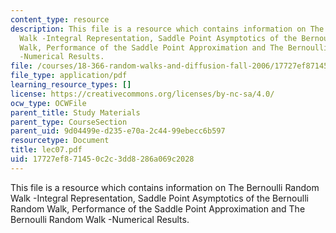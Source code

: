 ```yaml
---
content_type: resource
description: This file is a resource which contains information on The Bernoulli Random
  Walk -Integral Representation, Saddle Point Asymptotics of the Bernoulli Random
  Walk, Performance of the Saddle Point Approximation and The Bernoulli Random Walk
  -Numerical Results.
file: /courses/18-366-random-walks-and-diffusion-fall-2006/17727ef871450c2c3dd8286a069c2028_lec07.pdf
file_type: application/pdf
learning_resource_types: []
license: https://creativecommons.org/licenses/by-nc-sa/4.0/
ocw_type: OCWFile
parent_title: Study Materials
parent_type: CourseSection
parent_uid: 9d04499e-d235-e70a-2c44-99ebecc6b597
resourcetype: Document
title: lec07.pdf
uid: 17727ef8-7145-0c2c-3dd8-286a069c2028
---
```

This file is a resource which contains information on The Bernoulli Random Walk -Integral Representation, Saddle Point Asymptotics of the Bernoulli Random Walk, Performance of the Saddle Point Approximation and The Bernoulli Random Walk -Numerical Results.
